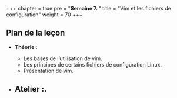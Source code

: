 +++
chapter = true
pre = "<b>Semaine 7. </b>"
title = "Vim et les fichiers de configuration"
weight = 70
+++

## Plan de la leçon

- **Théorie :**
  - Les bases de l’utilisation de vim.
  - Les principes de certains fichiers de configuration Linux.
  - Présentation de vim.


- **Atelier :**.
  - 

